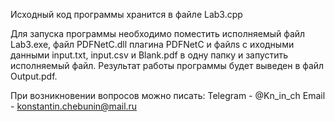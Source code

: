 Исходный код программы хранится в файле Lab3.cpp

Для запуска программы необходимо поместить исполняемый файл Lab3.exe, файл PDFNetC.dll плагина PDFNetC и файлs с иходными данными input.txt, input.csv и Blank.pdf в одну папку и запустить исполняемый файл. Результат работы программы будет выведен в файл Output.pdf.

При возникновении вопросов можно писать: Telegram - @Kn_in_ch Email - konstantin.chebunin@mail.ru
